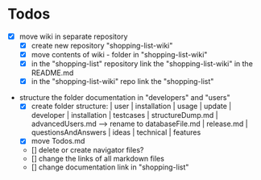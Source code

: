 # Todos
- [x] move wiki in separate repository
    - [x] create new repository "shopping-list-wiki"
    - [x] move contents of wiki - folder in "shopping-list-wiki"
    - [x] in the "shopping-list" repository link the "shopping-list-wiki" in the README.md
    - [x] in the "shopping-list-wiki" repo link the "shopping-list"

- structure the folder documentation in "developers" and "users"
    - [x] create folder structure:
        | user
          | installation
          | usage
          | update
        | developer
          | installation
          | testcases
          | structureDump.md
          | advancedUsers.md --> rename to databaseFile.md
          | release.md
          | questionsAndAnswers
        | ideas
          | technical
          | features
    - [x] move Todos.md
    - [] delete or create navigator files?
    - [] change the links of all markdown files
    - [] change documentation link in "shopping-list"